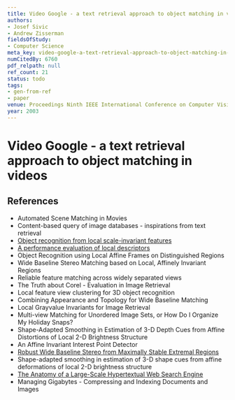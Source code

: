 ```yaml
---
title: Video Google - a text retrieval approach to object matching in videos
authors:
- Josef Sivic
- Andrew Zisserman
fieldsOfStudy:
- Computer Science
meta_key: video-google-a-text-retrieval-approach-to-object-matching-in-videos
numCitedBy: 6760
pdf_relpath: null
ref_count: 21
status: todo
tags:
- gen-from-ref
- paper
venue: Proceedings Ninth IEEE International Conference on Computer Vision
year: 2003
---
```


# Video Google - a text retrieval approach to object matching in videos

## References

- Automated Scene Matching in Movies
- Content-based query of image databases - inspirations from text retrieval
- [Object recognition from local scale-invariant features](./object-recognition-from-local-scale-invariant-features.md)
- [A performance evaluation of local descriptors](./a-performance-evaluation-of-local-descriptors.md)
- Object Recognition using Local Affine Frames on Distinguished Regions
- Wide Baseline Stereo Matching based on Local, Affinely Invariant Regions
- Reliable feature matching across widely separated views
- The Truth about Corel - Evaluation in Image Retrieval
- Local feature view clustering for 3D object recognition
- Combining Appearance and Topology for Wide Baseline Matching
- Local Grayvalue Invariants for Image Retrieval
- Multi-view Matching for Unordered Image Sets, or How Do I Organize My Holiday Snaps?
- Shape-Adapted Smoothing in Estimation of 3-D Depth Cues from Affine Distortions of Local 2-D Brightness Structure
- An Affine Invariant Interest Point Detector
- [Robust Wide Baseline Stereo from Maximally Stable Extremal Regions](./robust-wide-baseline-stereo-from-maximally-stable-extremal-regions.md)
- Shape-adapted smoothing in estimation of 3-D shape cues from affine deformations of local 2-D brightness structure
- [The Anatomy of a Large-Scale Hypertextual Web Search Engine](./the-anatomy-of-a-large-scale-hypertextual-web-search-engine.md)
- Managing Gigabytes - Compressing and Indexing Documents and Images
